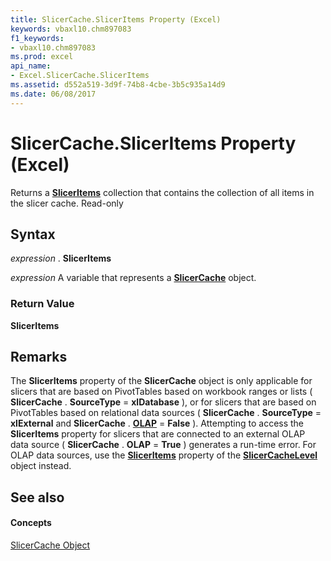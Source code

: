 ```yaml
---
title: SlicerCache.SlicerItems Property (Excel)
keywords: vbaxl10.chm897083
f1_keywords:
- vbaxl10.chm897083
ms.prod: excel
api_name:
- Excel.SlicerCache.SlicerItems
ms.assetid: d552a519-3d9f-74b8-4cbe-3b5c935a14d9
ms.date: 06/08/2017
---
```



# SlicerCache.SlicerItems Property (Excel)

Returns a  **[SlicerItems](Excel.SlicerItems.md)** collection that contains the collection of all items in the slicer cache. Read-only


## Syntax

 _expression_ . **SlicerItems**

 _expression_ A variable that represents a **[SlicerCache](Excel.SlicerCache.md)** object.


### Return Value

 **SlicerItems**


## Remarks

The  **SlicerItems** property of the **SlicerCache** object is only applicable for slicers that are based on PivotTables based on workbook ranges or lists ( **SlicerCache** . **SourceType** = **xlDatabase** ), or for slicers that are based on PivotTables based on relational data sources ( **SlicerCache** . **SourceType** = **xlExternal** and **SlicerCache** . **[OLAP](Excel.SlicerCache.OLAP.md)** = **False** ). Attempting to access the **SlicerItems** property for slicers that are connected to an external OLAP data source ( **SlicerCache** . **OLAP** = **True** ) generates a run-time error. For OLAP data sources, use the **[SlicerItems](Excel.SlicerCacheLevel.SlicerItems.md)** property of the **[SlicerCacheLevel](Excel.SlicerCacheLevel.md)** object instead.


## See also


#### Concepts


[SlicerCache Object](Excel.SlicerCache.md)

